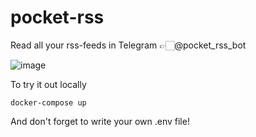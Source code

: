 # pocket-rss

Read all your rss-feeds in Telegram 👉🏻@pocket_rss_bot

![image](https://user-images.githubusercontent.com/65953036/192773609-52c8d6e4-7c65-4714-9886-13771c82502c.png)

To try it out locally 
```
docker-compose up
```
And don't forget to write your own .env file!

